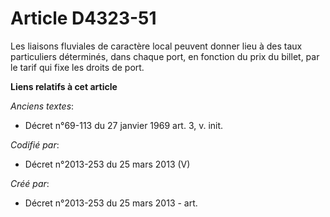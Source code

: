 # Article D4323-51

Les liaisons fluviales de caractère local peuvent donner lieu à des taux particuliers déterminés, dans chaque port, en
fonction du prix du billet, par le tarif qui fixe les droits de port.

**Liens relatifs à cet article**

_Anciens textes_:

  - Décret n°69-113 du 27 janvier 1969 art. 3, v. init.

_Codifié par_:

  - Décret n°2013-253 du 25 mars 2013 (V)

_Créé par_:

  - Décret n°2013-253 du 25 mars 2013 - art.
